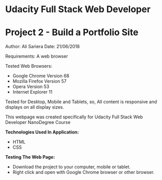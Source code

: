 # Udacity Full Stack Web Developer
# Project 2 - Build a Portfolio Site

Author: Ali Sariera
Date: 21/06/2018

Requirements:
A web browser

Tested Web Browsers:
 - Google Chrome Version 68
 - Mozilla Firefox Version 57
 - Opera Version 53
 - Internet Explorer 11

 Tested for Desktop, Mobile and Tablets, so, All content is responsive and displays on all display sizes.


This webpage was created specifically for Udacity Full Stack Web Developer NanoDegree Course



**Technologies Used In Application:**

* HTML
* CSS

**Testing The Web Page:**

* Download the project to your computer, mobile or tablet.
* Right click and open with Google Chrome browser or other browser.
